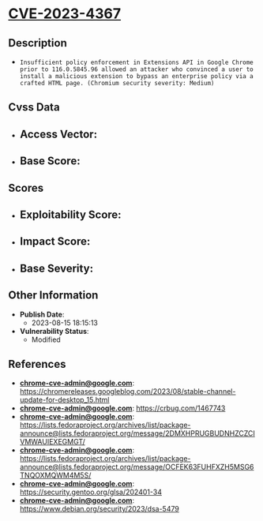 
# [CVE-2023-4367](https://cve.mitre.org/cgi-bin/cvename.cgi?name=CVE-2023-4367)

## Description

- `Insufficient policy enforcement in Extensions API in Google Chrome prior to 116.0.5845.96 allowed an attacker who convinced a user to install a malicious extension to bypass an enterprise policy via a crafted HTML page. (Chromium security severity: Medium)`

## Cvss Data

- **Access Vector**:
  - 
- **Base Score**:
  - 

## Scores

- **Exploitability Score**:
  - 
- **Impact Score**:
  - 
- **Base Severity**:
  - 

## Other Information

- **Publish Date**:
  - 2023-08-15 18:15:13
- **Vulnerability Status**:
  - Modified

## References

- **chrome-cve-admin@google.com**: https://chromereleases.googleblog.com/2023/08/stable-channel-update-for-desktop_15.html
- **chrome-cve-admin@google.com**: https://crbug.com/1467743
- **chrome-cve-admin@google.com**: https://lists.fedoraproject.org/archives/list/package-announce@lists.fedoraproject.org/message/2DMXHPRUGBUDNHZCZCIVMWAUIEXEGMGT/
- **chrome-cve-admin@google.com**: https://lists.fedoraproject.org/archives/list/package-announce@lists.fedoraproject.org/message/OCFEK63FUHFXZH5MSG6TNQOXMQWM4M5S/
- **chrome-cve-admin@google.com**: https://security.gentoo.org/glsa/202401-34
- **chrome-cve-admin@google.com**: https://www.debian.org/security/2023/dsa-5479
